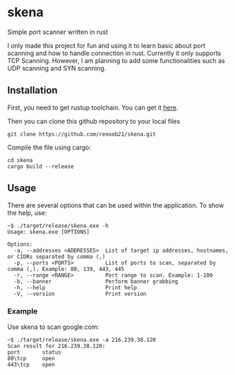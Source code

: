 # skena

Simple port scanner written in rust

I only made this project for fun and using it to learn basic about port scanning and how to handle connection in rust. Currently it only supports TCP Scanning. However, I am planning to add some functionalities such as UDP scanning and SYN scanning.

## Installation

First, you need to get rustup toolchain. You can get it [here](https://www.rust-lang.org/tools/install).

Then you can clone this github repository to your local files

```
git clone https://github.com/renoob21/skena.git
```

Compile the file using cargo:

```
cd skena
cargo build --release
```

## Usage

There are several options that can be used within the application. To show the help, use:

```
~$ ./target/release/skena.exe -h
Usage: skena.exe [OPTIONS]

Options:
  -a, --addresses <ADDRESSES>  List of target ip addresses, hostnames, or CIDRs separated by comma (,)
  -p, --ports <PORTS>          List of ports to scan, separated by comma (,). Example: 80, 139, 443, 445
  -r, --range <RANGE>          Port range to scan. Example: 1-100
  -b, --banner                 Perform banner grabbing
  -h, --help                   Print help
  -V, --version                Print version
```

### Example

Use skena to scan google.com:

```
~$ ./target/release/skena.exe -a 216.239.38.120
Scan result for 216.239.38.120:
port       status
80\tcp     open
443\tcp    open
```